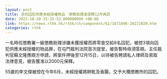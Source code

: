 ```yaml
---
layout: post
title: 涉向囚犯供應未經授權物品　懲教助理准保釋12月再訊
date: 2022-10-20 15:25:53.000000000 +08:00
link: https://news.rthk.hk/rthk/ch/component/k2/1671896-20221020.htm
categories: rthk
---
```


一名時任懲教署一級懲教助理涉嫌未獲授權而將零食交給8名囚犯，被控3項向囚犯供應未經授權的物品罪，在屯門裁判法院首次提堂，被告暫時毋須答辯。主任裁判官蘇文隆應辯方申請，將案件押後至12月15日，以待被告聘請私人律師及索取法律意見，被告獲准以2000元保釋。

55歲的李文傑被控在今年6月，未經授權將餅乾及香腸，交予大欖懲教所的囚犯。
